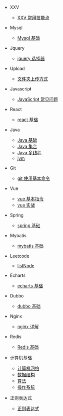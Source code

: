 <!--
 * @Description  :
 * @Author       : kangzhiwei
 * @Date         : 2020-12-15 10:19:18
 * @LastEditors  : kangzhiwei
 * @LastEditTime : 2020-12-15 10:48:18
-->

- XXV

  - [XXV 常用技能点](./docs/00、xxv/xxv.md)

- Mysql

  - [Mysql 基础](./docs/01、mysql/01、mysql的基本命令.md)

- Jquery

  - [jquery 选择器](./docs/02、jquery/jquery.md)

- Upload

  - [文件夹上传方式](./docs/03、upload/文件夹上传.md)

- Javascript

  - [JavaScript 常见问题](./docs/04、javascript/JavaScript中的一些避免的问题.md)

- React

  - [react 基础](./docs/05、react/react.js基础.md)

- Java

  - [Java 基础](./docs/06、java/b-1面试题总结-Java基础.md)
  - [Java 集合](./docs/06、java/b-2Java集合.md)
  - [Java 多线程](./docs/06、java/b-3Java多线程.md)
  - [jvm](./docs/06、java/b-4jvm.md)

- Git

  - [git 使用基本命令](./docs/07、git/git使用基本命令.md)

- Vue

  - [vue 基本指令](./docs/08、vue/vue.md)
  - [vue 实战](./docs/08、vue/VueLearnNotes-master/README.md)

- Spring

  - [spring 基础](./docs/09、spring/spring.md)

- Mybatis

  - [mybatis 基础](./docs/10、mybatis/mybatis.md)

- Leetcode

  - [listNode](./docs/11、leetcode/listNode.md)

- Echarts

  - [echarts 基础](./docs/12、echarts/echarts.md)

- Dubbo

  - [dubbo 基础](./docs/13、dubbo/dubbo.md)

- Nginx

  - [nginx 详解](./docs/18、nginx/nginx详解.md)

- Redis

  - [Redis 基础](./docs/17、redis/redis.md)

- 计算机基础

  - [计算机网络](./docs/16、计算机基础/c-1计算机网络.md)
  - [数据结构](./docs/16、计算机基础/c-2数据结构.md)
  - [算法](./docs/16、计算机基础/c-3算法.md)
  - [操作系统](./docs/16、计算机基础/c-4操作系统.md)

- 正则表达式

  - [正则表达式](./docs/14、正则表达式/正则表达式.md)
